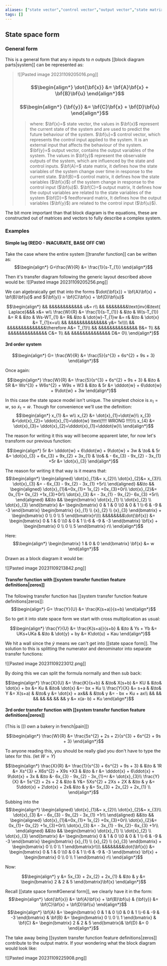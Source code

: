 ```yaml
---
aliases: ["state vector","control vector","output vector","state matrix","control matrix","output matrix","feedforward matrix"]
tags: []
---
```


## State space form

### General form

This is a general form that any $n$ inputs to $n$ outputs [[block diagram parts|system]] can be represented as:

> ![[Pasted image 20231109205016.png]]
> ### $$\begin{align*} \dot{\bf{x}}  &= \bf{A}\bf{x} + \bf{B}\bf{u}  \end{align*}$$
> ### $$\begin{align*} {\bf{y}}  &= \bf{C}\bf{x} + \bf{D}\bf{u}  \end{align*}$$
>> where:
>> $\bf{x}=$ state vector, the values in $\bf{x}$ represent the current state of the system and are used to predict the future behaviour of the system.
>> $\bf{u}=$ control vector, which represents the control input applied to the system. It is an external input that affects the behaviour of the system.
>> $\bf{y}=$ output vector, contains the output variables of the system. The values in $\bf{y}$ represent the observable outputs of the system, which are influenced by the state and control inputs.
>> $\bf{A}=$ state matrix, it defines how the state variables of the system change over time in response to the current state.
>> $\bf{B}=$ control matrix, it defines how the state variables ($\bf{x}$) of the system change in response to the control input ($\bf{u}$).
>> $\bf{C}=$ output matrix, It defines how the output variables are related to the state variables of the system
>> $\bf{D}=$ feedforward matrix,  It defines how the output variables ($\bf{y}$) are related to the control input ($\bf{u}$).

The bit more important than that block diagram is the equations, these are constructed out of matrices and vectors to fully describe a complex system.

### Examples

#### Simple lag (REDO - INACURATE, BASE OFF CW)

Take the case where the entire system [[transfer function]] can be written as:
$$\begin{align*}
G=\frac{W}{R} &= \frac{1}{s-T_{1}}
\end{align*}$$

Then it's transfer diagram following the generic layout described above would be:
![[Pasted image 20231109205256.png]]

We can algebraically get that into the forms $\dot{\bf{x}}  = \bf{A}\bf{x} + \bf{B}\bf{u}$ and ${\bf{y}}  = \bf{C}\bf{x} + \bf{D}\bf{u}$

$$\begin{align*}
&& &&&&&&&&&&&& u&= r\\
&& &&&&&&&&\text{inv}&\text{ Laplace}&&& x&= w\\
 \frac{W}{R} &= \frac{1}{s-T_{1}}  & &\to &  W(s-T_{1})  &= R  & &\to &  Ws-WT_{1}  &= R& &\to &  \dot{w}-T_{1}w  &= r& &\to &  \dot{x}  &= T_{1}x+u\\
&& &&&&&&&&&&&&&& y&= 1x\\\\
&& &&&&&&&&&&&&&&\therefore A&= T_{1}\\
&& &&&&&&&&&&&&&& B&= 1\\
&& &&&&&&&&&&&&&& C&= 1\\
&& &&&&&&&&&&&&&& D&= 0\\
\end{align*}$$

#### 3rd order system

$$\begin{align*}
G= \frac{W}{R} &= \frac{5}{s^{3} + 6s^{2} + 9s + 3}
\end{align*}$$

Once again:

$$\begin{align*}
\frac{W}{R} &= \frac{5}{s^{3} + 6s^{2} + 9s + 3} & &\to & 5R &= Ws^{3} + W6s^{2} + W9s + W3 & &\to & 5r &= \dddot{w} + 6\ddot{w} + 9\dot{w} + 3w
\end{align*}$$

In this case the state space model isn't unique. The simplest choice is $x_{1}=w$, so $\dot{x}_{1}=\dot{w}$. Though for convenience we'll use the definition:
$$\begin{align*}
x_{1} &=  w\\
x_{2} &= \dot{x}_{1}=\dot{w}\\
x_{3} &=\dot{x}_{2}= \ddot{x}_{1}=\ddot{w} \text{!!!! WRONG !!!!}\\
x_{4} &= \dot{x}_{3}= \ddot{x}_{2}=\dddot{x}_{1}=\dddot{w}\\
\end{align*}$$

The reason for writing it this way will become apparent later, for now let's transform our previous function:

$$\begin{align*}
5r &= \dddot{w} + 6\ddot{w} + 9\dot{w} + 3w & \to& & 5r &= \dot{x}_{3} + 6x_{3} + 9x_{2} + 3x_{1} & \to& & - 6x_{3} - 9x_{2} - 3x_{1} +5r &= \dot{x}_{3} 
\end{align*}$$

The reason for writing it that way is it means that:
$$\begin{align*} 
\begin{aligned} 
\dot{x}_{1}&= x_{2}\\
\dot{x}_{2}&= x_{3}\\
\dot{x}_{3} &= - 6x_{3} - 9x_{2} - 3x_{1} +5r\\
\end{aligned}
&&\to && 
\begin{aligned} 
\dot{x}_{1}&=0x_{1}+ 1x_{2} +0x_{3}+0r\\
\dot{x}_{2}&= 0x_{1}+ 0x_{2} +1x_{3}+0r\\
\dot{x}_{3} &= - 3x_{1}  - 9x_{2}- 6x_{3} +5r\\
\end{aligned}
&&\to &&   \begin{bmatrix} \dot{x}_{1} \\ \dot{x}_{2} \\ \dot{x}_{3} \end{bmatrix} &= \begin{bmatrix} 0 & 1 & 0 \\0 & 0 & 1 \\-6 & -9 & -3  \end{bmatrix} \begin{bmatrix} {x}_{1} \\ {x}_{2} \\ {x}_{3} \end{bmatrix} + \begin{bmatrix} 0 \\ 0 \\ 5 \end{bmatrix}r\\\\
&&&&&&&&\dot{\bf{x}} &= \begin{bmatrix} 0 & 1 & 0 \\0 & 0 & 1 \\-6 & -9 & -3  \end{bmatrix} \bf{x} + \begin{bmatrix} 0 \\ 0 \\ 5 \end{bmatrix} r\\
\end{align*}$$

Here:
$$\begin{align*}
\begin{bmatrix} 1 & 0 & 0 \end{bmatrix} \bf{x} &= w
\end{align*}$$

Drawn as a block diagram it would be:

![[Pasted image 20231109213842.png]]
 



#### Transfer function with [[system transfer function feature definitions|zeros]]

The following transfer function has [[system transfer function feature definitions|zeros]]:
$$\begin{align*}
G= \frac{Y}{U} &= \frac{K(s+a)}{s+b} 
\end{align*}$$

So to get it into state space form we start with cross multiplication as usual:

$$\begin{align*}
 \frac{Y}{U} &= \frac{K(s+a)}{s+b} & &\to & Ys + Yb  &= UKs+UKa  & &\to & \dot{y} + by  &= K\dot{u} + Kau 
\end{align*}$$

We hit a wall since the $\dot{y}$ means we can't get into [[state space form]]. The solution to this is splitting the numerator and denominator into separate transfer functions:

![[Pasted image 20231109223012.png]]

By doing this we can split the formula normally and then sub back:

$$\begin{align*}
\frac{X}{U} &= \frac{K}{s+b} & &\to&  X(s+b) &= KU  & &\to&  \dot{x} + bx &= Ku & &\to&  \dot{x}   &=- bx + Ku  \\
\frac{Y}{X} &= s+a  & &\to& Y  &= X(s+a)  & &\to& y &= \dot{x} + ax&& & &\to& y &= - bx + Ku + ax\\
&& && && && &&  &&  &&  y &= x(a- b) + Ku 
\end{align*}$$

#### 3rd order transfer function with [[system transfer function feature definitions|zeros]]
(This is [[I own a bakery in french|pain]])

$$\begin{align*}
\frac{W}{R} &= \frac{5s^{2} + 2s + 2}{s^{3} + 6s^{2} + 9s + 3}
\end{align*}$$

To anyone reading this, you should be really glad you don't have to type the latex for this. (let $W=Y$)

$$\begin{align*}
\frac{X}{R} &= \frac{1}{s^{3} + 6s^{2} + 9s + 3} & &\to &   1R &= Xs^{3} + X6s^{2} + X9s +X3 & &\to & r &= \dddot{x} + 6\ddot{x} + 9\dot{x} + 3x & &\to &- 6x_{3} - 9x_{2} - 3x_{1}+r &= \dot{x}_{3}\\
\frac{Y}{X} &= 5s^{2} + 2s + 2  & &\to & Y&=   5Xs^{2} + 2Xs + 2X & &\to & y &= 5\ddot{x} + 2\dot{x} + 2x& &\to & y &= 5x_{3} + 2x_{2} + 2x_{1} \\
\end{align*}$$

Subbing into the 
$$\begin{align*} 
\begin{aligned} 
\dot{x}_{1}&= x_{2}\\
\dot{x}_{2}&= x_{3}\\
\dot{x}_{3} &= - 6x_{3} - 9x_{2} - 3x_{1} +1r\\
\end{aligned}
&&\to && 
\begin{aligned} 
\dot{x}_{1}&=0x_{1}+ 1x_{2} +0x_{3}+0r\\
\dot{x}_{2}&= 0x_{1}+ 0x_{2} +1x_{3}+0r\\
\dot{x}_{3} &= - 3x_{1}  - 9x_{2}- 6x_{3} +1r\\
\end{aligned}
&&\to &&   \begin{bmatrix} \dot{x}_{1} \\ \dot{x}_{2} \\ \dot{x}_{3} \end{bmatrix} &= \begin{bmatrix} 0 & 1 & 0 \\0 & 0 & 1 \\-6 & -9 & -3  \end{bmatrix} \begin{bmatrix} {x}_{1} \\ {x}_{2} \\ {x}_{3} \end{bmatrix} + \begin{bmatrix} 0 \\ 0 \\ 1 \end{bmatrix}r\\\\
&&&&&&&&\dot{\bf{x}} &= \begin{bmatrix} 0 & 1 & 0 \\0 & 0 & 1 \\-6 & -9 & -3  \end{bmatrix} \bf{x} + \begin{bmatrix} 0 \\ 0 \\ 1 \end{bmatrix} r\\
\end{align*}$$

Now:

$$\begin{align*}
 y &= 5x_{3} + 2x_{2} + 2x_{1} & &\to & y &=  \begin{bmatrix} 2  &  2  &  5 \end{bmatrix}\bf{x}
\end{align*}$$

Recall [[state space form#General form]], we clearly have it in the form:
$$\begin{align*}
\dot{\bf{x}}  &= \bf{A}\bf{x} + \bf{B}\bf{u} & {\bf{y}}  &= \bf{C}\bf{x} + \bf{D}\bf{u}
\end{align*}$$
$$\begin{align*}
\bf{A} &= \begin{bmatrix} 0 & 1 & 0 \\0 & 0 & 1 \\-6 & -9 & -3  \end{bmatrix} &
\bf{B} &= \begin{bmatrix} 0 \\ 0 \\ 1 \end{bmatrix} &
\bf{C} &= \begin{bmatrix} 2  &  2  &  5 \end{bmatrix}&
\bf{D} &= 0 
\end{align*}$$

The take away being [[system transfer function feature definitions|zeros]] contribute to the output matrix. If your wondering what the block diagram would look like:

![[Pasted image 20231109225908.png]]

